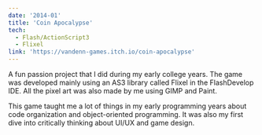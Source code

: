 ```yaml
---
date: '2014-01'
title: 'Coin Apocalypse'
tech:
  - Flash/ActionScript3
  - Flixel
link: 'https://vandenn-games.itch.io/coin-apocalypse'
---
```


A fun passion project that I did during my early college years. The game was developed mainly using an AS3 library called Flixel in the FlashDevelop IDE. All the pixel art was also made by me using GIMP and Paint.

This game taught me a lot of things in my early programming years about code organization and object-oriented programming. It was also my first dive into critically thinking about UI/UX and game design.
